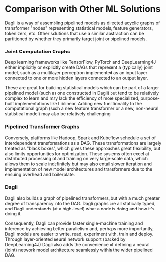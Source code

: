 # Comparison with Other ML Solutions
Dagli is a way of assembling pipelined models as directed acyclic graphs of transformer "nodes" representing statistical 
models, feature generators, tokenizers, etc.  Other solutions that use a similar abstraction can be partitioned by 
whether they primarily target joint or pipelined models.  

### Joint Computation Graphs
Deep learning frameworks like TensorFlow, PyTorch and DeepLearning4J either implicitly or explicitly create DAGs that 
represent a (typically) joint model, such as a multilayer perceptron implemented as an input layer connected to one or 
more hidden layers connected to an output layer.

These are great for building statistical models which can be part of a larger pipelined model (such as one constructed 
in Dagli) but tend to be relatively complex to learn and may lack the efficiency of more specialized, purpose-built 
implementations like Liblinear.  Adding new functionality to the computational graph (such a new feature transformer or 
a new, non-neural statistical model) may also be relatively challenging.

### Pipelined Transformer Graphs
Conversely, platforms like Hadoop, Spark and Kubeflow schedule a set of interdependent transformations as a DAG.  These 
transformations are largely treated as "black boxes", which gives these approaches great flexibility, but also limits 
opportunities for optimization.  These systems often excel at distributed processing of and training on very large-scale 
data, which allows them to scale indefinitely but may also entail slower iteration and implementation of new model
architectures and transformers due to the ensuing overhead and boilerplate. 

### Dagli
Dagli also builds a graph of pipelined transformers, but with a much greater degree of transparency into the DAG.  Dagli 
graphs are all statically typed, and Dagli understands (at a high-level) what a node is doing and how it's doing it.  

Consequently, Dagli can provide faster single-machine training and inference by achieving better parallelism and, 
perhaps more importantly, Dagli models are easier to write, read, experiment with, train and deploy.  Through 
layer-oriented neural network support (backed by DeepLearning4J) Dagli also adds the convenience of defining a neural
(joint) network model architecture seamlessly within the wider pipelined DAG.
